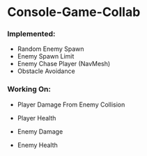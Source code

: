 # Console-Game-Collab

### Implemented:
- Random Enemy Spawn
- Enemy Spawn Limit
- Enemy Chase Player (NavMesh)
- Obstacle Avoidance


### Working On:  
- Player Damage From Enemy Collision
- Player Health

- Enemy Damage
- Enemy Health
